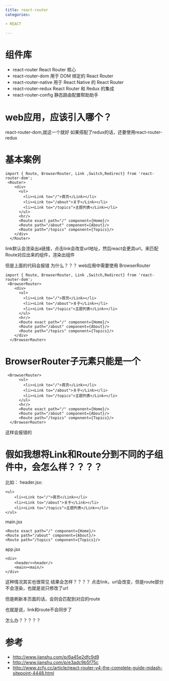 ```yaml
---
title: react-router
categories: 

- REACT

---
```

# 组件库
- react-router React Router 核心
- react-router-dom 用于 DOM 绑定的 React Router
- react-router-native 用于 React Native 的 React Router
- react-router-redux React Router 和 Redux 的集成
- react-router-config 静态路由配置帮助助手

# web应用，应该引入哪个？
react-router-dom,就这一个就好
如果搭配了redux的话，还要使用react-router-redux

# 基本案例
```
import { Route, BrowserRouter, Link ,Switch,Redirect} from 'react-router-dom';
 <Router>
    <div>
      <ul>
        <li><Link to="/">首页</Link></li>
        <li><Link to="/about">关于</Link></li>
        <li><Link to="/topics">主题列表</Link></li>
      </ul>
      <hr/>
      <Route exact path="/" component={Home}/>
      <Route path="/about" component={About}/>
      <Route path="/topics" component={Topics}/>
    </div>
  </Router>
```
link默认会渲染出a链接，点击link会改变url地址，然后react会更具url，来匹配Route对应出来的组件，渲染出组件

但是上面的代码会报错
为什么？？？
web应用中需要使用
BrowserRouter

```
import { Route, BrowserRouter, Link ,Switch,Redirect} from 'react-router-dom';
 <BrowserRouter>
    <div>
      <ul>
        <li><Link to="/">首页</Link></li>
        <li><Link to="/about">关于</Link></li>
        <li><Link to="/topics">主题列表</Link></li>
      </ul>
      <hr/>
      <Route exact path="/" component={Home}/>
      <Route path="/about" component={About}/>
      <Route path="/topics" component={Topics}/>
    </div>
  </BrowserRouter>
```

# BrowserRouter子元素只能是一个

```
 <BrowserRouter>
      <ul>
        <li><Link to="/">首页</Link></li>
        <li><Link to="/about">关于</Link></li>
        <li><Link to="/topics">主题列表</Link></li>
      </ul>
      <hr/>
      <Route exact path="/" component={Home}/>
      <Route path="/about" component={About}/>
      <Route path="/topics" component={Topics}/>
  </BrowserRouter>
```
这样会报错的

# 假如我想将Link和Route分到不同的子组件中，会怎么样？？？？

比如：
header.jsx:
```
<ul>
    <li><Link to="/">首页</Link></li>
    <li><Link to="/about">关于</Link></li>
    <li><Link to="/topics">主题列表</Link></li>
</ul>
```
main.jsx
```
<Route exact path="/" component={Home}/>
<Route path="/about" component={About}/>
<Route path="/topics" component={Topics}/>
```

app.jsx

```
<div>
    <header><header/>
    <main><main/>
</div>
```
这种情况其实也很常见
结果会怎样？？？？
点击link，url会改变，但是route部分不会渲染，也就是说只修改了url

但是刷新本页面的话，会则会匹配到对应的route

也就是说，link和route不会同步了

怎么办？？？？？




# 参考
- http://www.jianshu.com/p/6a45e2dfc9d9
- http://www.jianshu.com/p/e3adc9b5f75c
- http://www.zcfy.cc/article/react-router-v4-the-complete-guide-mdash-sitepoint-4448.html